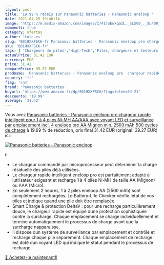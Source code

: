 ```yaml
---
layout: post
title: '19.99 % rabais sur Panasonic batteries - Panasonic eneloop '
date: 2021-04-25 19:48:14
image: 'https://m.media-amazon.com/images/I/417uEwxqaIL._SL500_._SL400_.jpg'
comments: true
category: ofertas
author: 'tole.es'
slug: 'B01HXXFSC6-fr Panasonic batteries - Panasonic eneloop pro chargeur...'
sku: 'B01HXXFSC6-fr'
tags: [ 'Chargeurs de piles','High-Tech','Piles, chargeurs et testeurs','panasonic batteries', ]
actualPrice: 31.42 EUR
currency: EUR
price: 31.42
comparePrice: 39.27 EUR
prodname: 'Panasonic batteries - Panasonic eneloop pro  chargeur rapide intelligent  pour 1 à 4 piles Ni-MH AA/AAA  avec voyant LED et surveillance par emplacement  incl. 4 eneloop pro  AA Mignon  min. 2500 mAh  500 cycles de charge'
country: 'fr'
flag: '🇫🇷'
brand: 'Panasonic batteries'
buyurl: 'https://www.amazon.fr/dp/B01HXXFSC6/?tag=tolees0d-21'
descuento: '19.99'
average: '31.42'
---
```


Vous avez [Panasonic batteries - Panasonic eneloop pro  chargeur rapide intelligent  pour 1 à 4 piles Ni-MH AA/AAA  avec voyant LED et surveillance par emplacement  incl. 4 eneloop pro  AA Mignon  min. 2500 mAh  500 cycles de charge](https://www.amazon.fr/dp/B01HXXFSC6/?tag=tolees0d-21)  à  19.99 % de réduction, prix final  31.42 EUR (original: 39.27 EUR) ici:

[![Panasonic batteries - Panasonic eneloop ](https://m.media-amazon.com/images/I/417uEwxqaIL._SL500_._SL400_.jpg)](https://www.amazon.fr/dp/B01HXXFSC6/?tag=tolees0d-21)

ℹ️:

- Le chargeur commandé par microprocesseur peut déterminer la charge résiduelle des piles déjà utilisées.
- Le chargeur rapide intelligent eneloop pro est parfaitement adapté à lutilisateur exigeant et recharge 1 à 4 piles Ni-MH de taille AA (Mignon) ou AAA (Micro).
- En seulement 2 heures, 1 à 2 piles eneloop AA (2500 mAh) sont complètement rechargées. Le Battery-Life Checker vérifie létat de vos piles et indique quand une pile doit être remplacée.
- Smart Charge & protection DeltaV : pour une recharge particulièrement douce, le chargeur rapide est équipé dune protection sophistiquée contre la surcharge. Chaque emplacement se charge individuellement et termine automatiquement le processus de charge avant que la surcharge napparaisse.
- Il dispose dun système de surveillance par emplacement et contrôle et recharge chaque pile séparément. Chaque emplacement de recharge est doté dun voyant LED qui indique le statut pendant le processus de recharge.

[🛒 Achetez-le maintenant!!](https://www.amazon.fr/dp/B01HXXFSC6/?tag=tolees0d-21)

